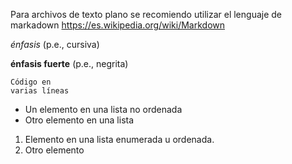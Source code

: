 Para archivos de texto plano se recomiendo utilizar el lenguaje de markadown
https://es.wikipedia.org/wiki/Markdown

*énfasis* (p.e., cursiva)

**énfasis fuerte** (p.e., negrita)

```
Código en 
varias líneas
```
* Un elemento en una lista no ordenada
* Otro elemento en una lista

1. Elemento en una lista enumerada u ordenada.
2. Otro elemento
